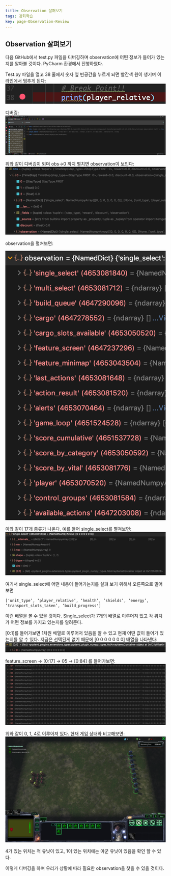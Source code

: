 ```yaml
---
title: Observation 살펴보기
tags: 강화학습
key: page-Observation-Review
---
```



## Observation 살펴보기
다음 GitHub에서 test.py 파일을 디버깅하며 observation에 어떤 정보가 들어가 있는지를 알아볼 것이다. PyCharm 환경에서 진행하였다.

Test.py 파일을 열고 38 줄에서 숫자 옆 빈공간을 누르게 되면 빨간색 원이 생기며 이 라인에서 멈추게 된다:
![](https://raw.githubusercontent.com/Yudonggeun/yudonggeun.github.io/master/images/2018/18/a.png)

디버깅:
![](https://raw.githubusercontent.com/Yudonggeun/yudonggeun.github.io/master/images/2018/18/b.png)

위와 같이 디버깅이 되며 obs->0 까지 펼치면 observation이 보인다:
![](https://raw.githubusercontent.com/Yudonggeun/yudonggeun.github.io/master/images/2018/18/c.png)

observation을 펼쳐보면:

![](https://raw.githubusercontent.com/Yudonggeun/yudonggeun.github.io/master/images/2018/18/d.png)

이와 같이 17개 종류가 나온다. 예를 들어 single_select를 펼져보면:
![](https://raw.githubusercontent.com/Yudonggeun/yudonggeun.github.io/master/images/2018/18/e.png)

여기서 single_select에 어떤 내용이 들어가는지를 살펴 보기 위해서 오른쪽으로 밀어 보면 
~~~
[‘unit_type’, ‘player_relative’, ‘health’, ’shields’, ‘energy’, ’transport_slots_taken’, ‘build_progress']
~~~

이런 배열을 볼 수 있을 것이다. Single_select가 7개의 배열로 이루어져 있고 각 위치가 어떤 정보를 가지고 있는지를 알려준다.

[0:1]를 들어가보면 1차원 배열로 이루어저 있음을 알 수 있고 현재 어떤 값이 들어가 있는지를 알 수 있다. 지금은 선택된게 없기 때문에 [0 0 0 0 0 0 0] 배열을 나타낸다:
![](https://raw.githubusercontent.com/Yudonggeun/yudonggeun.github.io/master/images/2018/18/f.png)

feature_screen -> [0:17] -> 05 -> [0:84] 를 들어가보면:
![](https://raw.githubusercontent.com/Yudonggeun/yudonggeun.github.io/master/images/2018/18/g.png)

위와 같이 0, 1, 4로 이루어져 있다. 현재 게임 상태와 비교해보면:
![](https://raw.githubusercontent.com/Yudonggeun/yudonggeun.github.io/master/images/2018/18/h.png)

4가 있는 위치는 적 유닛이 있고, 1이 있는 위치에는 아군 유닛이 있음을 확인 할 수 있다.

이렇게 디버깅을 하며 우리가 상황에 따라 필요한 observation을 찾을 수 있을 것이다.